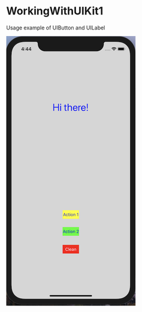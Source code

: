 # WorkingWithUIKit1
Usage example of UIButton and UILabel

![Иллюстрация к проекту](https://github.com/nikakoda/WorkingWithUIKit1/blob/master/Screenshots/screen1.png)
